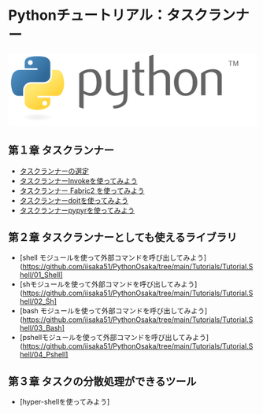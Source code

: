 Pythonチュートリアル：タスクランナー
=================

![](https://github.com/iisaka51/PythonOsaka/blob/main/data/images/Python_Logo.png)

## 第１章 タスクランナー
- [タスクランナーの選定](00_Choice_Taskrunner.md)
- [タスクランナーInvokeを使ってみよう](01_Invoke)
- [タスクランナー Fabric2 を使ってみよう](02_Fabric)
- [タスクランナーdoitを使ってみよう](03_Doit)
- [タスクランナーpypyrを使ってみよう](04_Pypyr)

## 第２章 タスクランナーとしても使えるライブラリ
- [shell モジュールを使って外部コマンドを呼び出してみよう](https://github.com/iisaka51/PythonOsaka/tree/main/Tutorials/Tutorial.Shell/01_Shell]
- [shモジュールを使って外部コマンドを呼び出してみよう](https://github.com/iisaka51/PythonOsaka/tree/main/Tutorials/Tutorial.Shell/02_Sh]
- [bash モジュールを使って外部コマンドを呼び出してみよう](https://github.com/iisaka51/PythonOsaka/tree/main/Tutorials/Tutorial.Shell/03_Bash]
- [pshellモジュールを使って外部コマンドを呼び出してみよう](https://github.com/iisaka51/PythonOsaka/tree/main/Tutorials/Tutorial.Shell/04_Pshell]

## 第３章 タスクの分散処理ができるツール
- [hyper-shellを使ってみよう]
